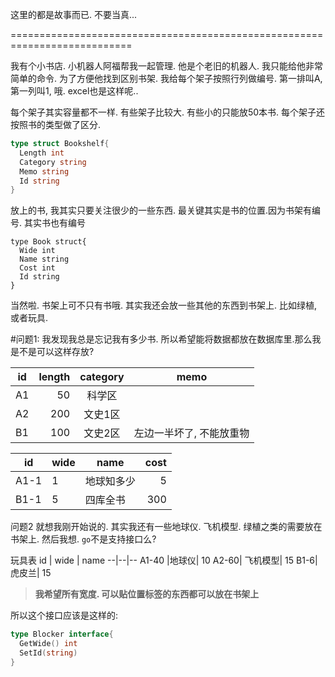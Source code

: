 这里的都是故事而已. 不要当真...

===========================================================================

我有个小书店. 小机器人阿福帮我一起管理. 他是个老旧的机器人. 我只能给他非常简单的命令.
为了方便他找到区别书架. 我给每个架子按照行列做编号. 第一排叫A,第一列叫1, 哦. excel也是这样呢..

每个架子其实容量都不一样. 有些架子比较大. 有些小的只能放50本书. 每个架子还按照书的类型做了区分.
```go
type struct Bookshelf{
  Length int
  Category string
  Memo string
  Id string
}
```
放上的书, 我其实只要关注很少的一些东西. 最关键其实是书的位置.因为书架有编号. 其实书也有编号
```
type Book struct{
  Wide int
  Name string
  Cost int
  Id string
}
```
当然啦. 书架上可不只有书哦. 其实我还会放一些其他的东西到书架上. 比如绿植, 或者玩具.

#问题1:
我发现我总是忘记我有多少书. 所以希望能将数据都放在数据库里.那么我是不是可以这样存放?

id | length | category 		| memo 		
---|----:|:----------:|----------
A1 |  50 | 科学区 | 
A2 | 200 | 文史1区 | 
B1 | 100 | 文史2区 | 左边一半坏了, 不能放重物


id | wide | name | cost
---|---|----------|--:
A1-1 | 1 | 地球知多少 | 5
B1-1 | 5 | 四库全书 | 300


问题2
就想我刚开始说的. 其实我还有一些地球仪. 飞机模型. 绿植之类的需要放在书架上. 
然后我想. `go`不是支持接口么?

玩具表
id | wide | name 
--|--|--
A1-40 |地球仪| 10 
A2-60| 飞机模型| 15
B1-6| 虎皮兰| 15

> **我希望所有宽度. 可以贴位置标签的东西都可以放在书架上**

所以这个接口应该是这样的:
```go
type Blocker interface{
  GetWide() int
  SetId(string)
}
```

